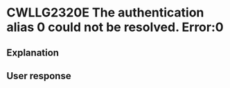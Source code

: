 # CWLLG2320E The authentication alias 0 could not be resolved. Error:0

## Explanation

## User response